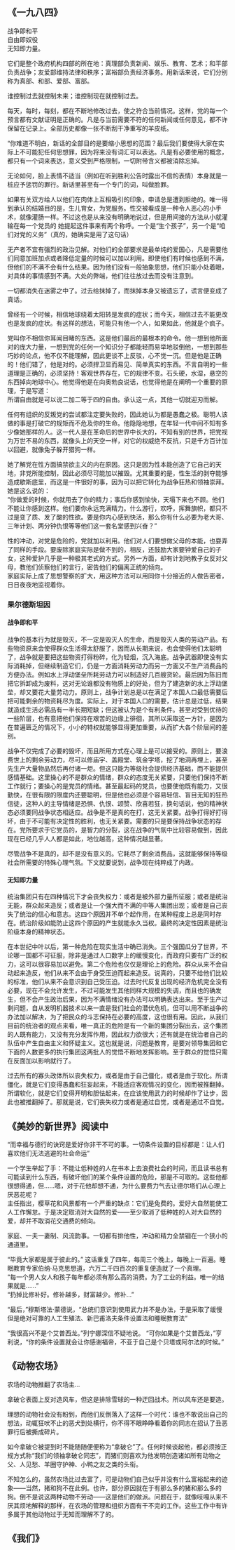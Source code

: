 ## 《一九八四》
战争即和平  
自由即奴役  
无知即力量。  

它们是整个政府机构四部的所在地：真理部负责新闻、娱乐、教育、艺术；和平部负责战争；友爱部维持法律和秩序；富裕部负责经济事务。用新话来说，它们分别称为真部、和部、爱部、富部。  

谁控制过去就控制未来；谁控制现在就控制过去。  

每天，每时，每刻，都在不断地修改过去，使之符合当前情况。这样，党的每一个预言都有文献证明是正确的。凡是与当前需要不符的任何新闻或任何意见，都不许保留在记录上。全部历史都像一张不断刮干净重写的羊皮纸。  

“你难道不明白，新话的全部目的是要缩小思想的范围？最后我们要使得大家在实际上不可能犯任何思想罪，因为将来没有词汇可以表达。凡是有必要使用的概念，都只有一个词来表达，意义受到严格限制，一切附带含义都被消除忘掉。  


无论如何，脸上表情不适当（例如在听到胜利公告时露出不信的表情）本身就是一桩应予惩罚的罪行。新话里甚至有一个专门的词，叫做脸罪。  


如果有关双方给人以他们在肉体上互相吸引的印象，申请总是遭到拒绝的。唯一得到承认的结婚目的是，生儿育女，为党服务。性交被看成是一种令人恶心的小手术，就像灌肠一样。不过这也是从来没有明确地说过，但是用间接的方法从小就灌输在每一个党员的
她提起这件事来有两个称呼。一个是“生个孩子”，另一个是“咱们对党的义务”（真的，她确实是用了这句话）  

无产者不宜有强烈的政治见解。对他们的全部要求是最单纯的爱国心，凡是需要他们同意加班加点或者降低定量的时候可以加以利用。即使他们有时候也感到不满，但他们的不满不会有什么结果。因为他们没有一般抽象思想，他们只能小处着眼，对具体的事情感到不满。大处的弊端，他们往往放过去而没有注意到。  

一切都消失在迷雾之中了。过去给抹掉了，而抹掉本身又被遗忘了，谎言便变成了真话。  

曾经有一个时候，相信地球绕着太阳转是发疯的症状；而今天，相信过去不能更改也是发疯的症状。有这样的想法，可能只有他一个人，如果如此，他就是个疯子。  

党叫你不相信你耳闻目睹的东西。这是他们最后的最根本的命令。他一想到他所面对的庞大力量，一想到党的任何一个知识分子都能轻而易举地驳倒他，一想到那些巧妙的论点，他不仅不能理解，因此更谈不上反驳，心不觉一沉。但是他是正确的！他们错了，他是对的。必须捍卫显而易见、简单真实的东西。不言自明的一些道理是正确的，必须坚持！客观世界存在，它的规律不变。石头硬，水湿，悬空的东西掉向地球中心。他觉得他是在向奥勃良说话，也觉得他是在阐明一个重要的原理，于是写道：  
所谓自由就是可以说二加二等于四的自由。承认这一点，其他一切就迎刃而解。  

任何有组织的反叛党的尝试都注定要失败的，因此她认为都是愚蠢之极。聪明人该做的事是打破它的规矩而不危及你的生命。他隐隐地想，在年轻一代中间不知有多少像她那样的人。这一代人是在革命后的世界中长大的，不知有别的世界，把党视为万世不易的东西，就像头上的天空一样，对它的权威绝不反抗，只是千方百计加以回避，就像兔子躲开猎狗一样。  

她了解党在性方面搞禁欲主义的内在原因。这只是因为性本能创造了它自己的天地，非党所能控制，因此必须尽可能加以摧毁。尤其重要的是，性生活的剥夺能够造成歇斯底里，而这是一件很好的事，因为可以把它转化为战争狂热和领袖崇拜。她是这么说的：  
“你做爱的时候，你就用去了你的精力；事后你感到愉快，天塌下来也不顾。他们不能让你感到这样。他们要你永远充满精力。什么游行，欢呼，挥舞旗帜，都只不过是变了质、发了酸的性欲。要是你内心感到快活，那么你有什么必要为老大哥、三年计划、两分钟仇恨等等他们这一套名堂感到兴奋？”  


性的冲动，对党是危险的，党就加以利用。他们对人们要想做父母的本能，也耍弄了同样的手段。要废除家庭实际是做不到的，相反，还鼓励大家要钟爱自己的子女，这种爱护几乎是一种极其老式的方式。另外一方面，却有计划地教子女反对父母，教他们侦察他们的言行，密告他们的偏离正统的倾向。  
家庭实际上成了思想警察的扩大，用这种方法可以用同你十分接近的人做告密者，日日夜夜地监视着你。  

### 果尔德斯坦因
#### 战争即和平
战争的基本行为就是毁灭，不一定是毁灭人的生命，而是毁灭人类的劳动产品。有些物资原来会使得群众生活得太舒服了，因而从长期来说，也会使得他们太聪明了，战争就是要把这些物资打得粉碎，化为轻烟，沉入海底。战争武器即使没有实际消耗掉，但继续制造它们，仍是一方面消耗劳动力而另一方面又不生产消费品的方便办法。例如水上浮动堡垒所耗劳动力可以制造好几百艘货轮。最后因为陈旧而把它拆卸成为废料，这对无论谁都没有物质上的好处，但为了建造新的水上浮动堡垒，却又要花大量劳动力。原则上，战争计划总是以在满足了本国人口最低需要后把可能剩余的物资耗尽为度。实际上，对于本国人口的需要，估计总是过低，结果就造成生活必需品有一半长期短缺；但这被认为是个有利条件。甚至对受到优待的一些阶层，也有意把他们保持在艰苦的边缘上徘徊，其所以采取这一方针，是因为在普遍匮乏的情况下，小小的特权就能够显得更加重要，从而扩大各个阶层间的差别。  

战争不仅完成了必要的毁坏，而且所用方式在心理上是可以接受的。原则上，要浪费世上的剩余劳动力，尽可以修庙宇、盖殿堂、筑金字塔，挖了地洞再埋上，甚至先生产大量物品然后再付诸一炬。但这只能为等级社会提供经济基础，而不能提供感情基础。这里操心的不是群众的情绪，群众的态度无关紧要，只要他们保持不断工作就行；要操心的是党员的情绪。甚至最起码的党员，也要使他既有能力，又很勤快，在很有限的限度内还要聪明，但是他也必须是个容易轻信、盲目无知的狂热信徒，这种人的主导情绪是恐惧、仇恨、颂赞、欣喜若狂，换句话说，他的精神状态必须要同战争状态相适应。战争是不是真的在打，这无关紧要。战争打得好打得坏，由于不可能有决定性的胜利，也无关紧要。需要的只是要保持战争状态的存在。党所要求于它党员的，是智力的分裂，这在战争的气氛中比较容易做到，因此现在已经几乎人人都是如此，地位越高，这种情况越显著。  

尽管战争不是真的，却不是没有意义的。它耗尽了剩余消费品，这就能够保持等级社会所需要的特殊心理气氛。下文就要说到，战争现在纯粹成了内政。  

#### 无知即力量
统治集团只有在四种情况下才会丧失权力：或者是被外部力量所征服；或者是统治无能，群众起来造反；或者是让一个强大而不满的中等人集团出现；或者是自己丧失了统治的信心和意志。这四个原因并不单个起作用，在某种程度上总是同时存在。统治阶级如能防止这四个原因的产生就能永久当权。最终的决定性因素是统治阶级本身的精神状态。  

在本世纪中叶以后，第一种危险在现实生活中确已消失。三个强国瓜分了世界，不论哪一国都不可征服，除非是通过人口数字上的缓慢变化，而政府只要有广泛的权力，这可以很容易加以避免。第二个危险也仅仅是理论上的危险。群众从来不会自动起来造反，他们从来不会由于身受压迫而起来造反。说真的，只要不给他们比较的标准，他们从来不会意识到自己受压迫。过去时代反复出现的经济危机完全没有必要，现在不会允许发生，不过可能发生其他同样大规模的失调，而且也的确发生，但不会产生政治后果，因为不满情绪没有办法可以明确表达出来。至于生产过剩问题，自从发明机器技术以来一直是我们社会的潜伏危机，但可以用不断战争的办法加以解决，为了把民众的斗志保持在必要的高度，这也很有用。因此，从我们目前的统治者的观点来看，唯一真正的危险是有一个新的集团分裂出去，这个集团的人既有能力，又没有充分发挥作用，因此权力欲很大；还有就是在统治者自己的队伍中产生自由主义和怀疑主义。这也就是说，问题是教育，是要对领导集团和它下面的人数更多的执行集团这两批人的觉悟不断地发挥影响。至于群众的觉悟只需在反面加以影响就行了。  

过去所有的寡头政体所以丧失权力，或者是由于自己僵化，或者是由于软化。所谓僵化，就是它们变得愚蠢和狂妄起来，不能适应客观情况的变化，因而被推翻掉。所谓软化，就是它们变得开明和胆怯起来，在应该使用武力的时候却作了让步，因此也被推翻掉了。那就是说，它们丧失权力或者是通过自觉，或者是通过不自觉。  


## 《美妙的新世界》阅读中
“而幸福与德行的诀窍是爱好你非干不可的事。一切条件设置的目标都是：让人们喜欢他们无法逃避的社会命运”  


一个学生举起了手：不能让低种姓的人在书本上去浪费社会的时间，而且读书总有可能读到什么东西，有破坏他们的某个条件设置的危险，那是不可取的。这些他都很想得通，但……嗯，对于花他却想不通，为什么要费力气去让德尔塔们从心理上厌恶花呢？  
主任指出，樱草花和风景都有一个严重的缺点：它们是免费的。爱好大自然能使工人工作懈怠。于是决定取消对大自然的爱——至少取消了低种姓的人对大自然的爱，却并不取消花交通费的倾向。  


家庭、一夫一妻制、风流韵事。一切都有排他性，冲动和精力全禁锢在一个狭小的通道里。  


“毕竟大家都是属于彼此的。” 这话重复了四年，每周三个晚上，每晚上一百遍。睡眠教育专家伯纳·马克思想道，六万二千四百次的重复便造就了一个真理。  
“每一个男人女人和孩子每年都必须有那么高的消费。为了工业的利益。唯一的结果就是……”  
“扔掉比修补好。修补越多，财富越少。修补...”  


“最后，”穆斯塔法·蒙德说，“总统们意识到使用武力并不是办法，于是采取了缓慢但是绝对可靠的人工生殖法、新巴甫洛夫条件设置法和睡眠教育法”


“我很高兴不是个艾普西龙。”列宁娜深信不疑地说。 “可你如果是个艾普西龙，”亨利说，“你的条件设置就会让你感谢福帝，不亚于自己是个贝塔或阿尔法的时候。”

## 《动物农场》

农场的动物推翻了农场主...

拿破仑表面上反对造风车，但这是排除雪球的一种迂回战术。所以风车还是要造。

理想的动物社会没有盼到，而他们反倒落入了这样一个时代：谁也不敢说出自己的想法，动辄狂吠不止的恶犬到处横行，你不得不眼睁睁看着你的同志在招认了丑恶罪行后被撕成碎片。

如今拿破仑被提到时不能随随便便称为“拿破仑”了。任何时候谈起他，都必须按正规方式称“我们的领袖拿破仑同志”，而猪们则喜欢为他发明创造诸如所有动物之父、人见愁、羊圈守护神、小鸭之友之类的头衔。


不知怎么的，虽然农场比过去富了，可是动物们自己似乎并没有什么富裕起来的迹象——当然，猪和狗不在此例。也许，部分原因就在于有那么多的猪和那么多的狗。倒不是说这两种动物不劳动——这是他们的做派。问题在于，就像吱嘎从来不厌其烦地解释的那样，在农场的管理和组织方面有干不完的工作。这些工作中有许多属于其他动物过于无知而理解不了的。


## 《我们》
